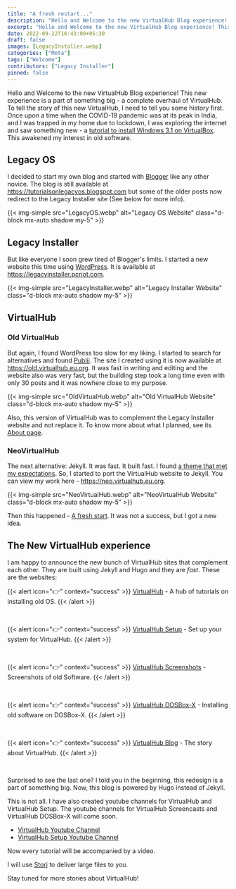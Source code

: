 ```yaml
---
title: "A fresh restart..."
description: "Hello and Welcome to the new VirtualHub Blog experience! This new experience is a part of something big - a complete overhaul of VirtualHub."
excerpt: "Hello and Welcome to the new VirtualHub Blog experience! This new experience is a part of something big - a complete overhaul of VirtualHub."
date: 2022-09-22T16:43:00+05:30
draft: false
images: [LegacyInstaller.webp]
categories: ["Meta"]
tags: ["Welcome"]
contributors: ["Legacy Installer"]
pinned: false
---
```


Hello and Welcome to the new VirtualHub Blog experience! This new experience is a part of something big - a complete overhaul of VirtualHub. To tell the story of this new VirtualHub, I need to tell you some history first. Once upon a time when the COVID-19 pandemic was at its peak in India, and I was trapped in my home due to lockdown, I was exploring the internet and saw something new - a [tutorial to install Windows 3.1 on VirtualBox](https://socket3.wordpress.com/2016/08/25/install-configure-ms-dos-6-22-and-windows-3-1-using-oracle-virtualbox/). This awakened my interest in old software.

## Legacy OS

I decided to start my own blog and started with [Blogger](https://www.blogger.com/) like any other novice. The blog is still available at <https://tutorialsonlegacyos.blogspot.com> but some of the older posts now redirect to the Legacy Installer site (See below for more info).

{{< img-simple src="LegacyOS.webp" alt="Legacy OS Website" class="d-block mx-auto shadow my-5" >}}

## Legacy Installer

But like everyone I soon grew tired of Blogger's limits. I started a new website this time using [WordPress](https://wordpress.org). It is available at <https://legacyinstaller.pcriot.com>.

{{< img-simple src="LegacyInstaller.webp" alt="Legacy Installer Website" class="d-block mx-auto shadow my-5" >}}

## VirtualHub

### Old VirtualHub

But again, I found WordPress too slow for my liking. I started to search for alternatives and found [Publii](https://getpublii.com). The site I created using it is now available at <https://old.virtualhub.eu.org>. It was fast in writing and editing and the website also was very fast, but the building step took a long time even with only 30 posts and it was nowhere close to my purpose.

{{< img-simple src="OldVirtualHub.webp" alt="Old VirtualHub Website" class="d-block mx-auto shadow my-5" >}}

Also, this version of VirtualHub was to complement the Legacy Installer website and not replace it. To know more about what I planned, see its [About page](https://old.virtualhub.eu.org/about-virtualhub/).

### NeoVirtualHub

The next alternative: Jekyll. It was fast. It built fast. I found [a theme that met my expectations](/i-don-t-like-this-theme/). So, I started to port the VirtualHub website to Jekyll. You can view my work here - <https://neo.virtualhub.eu.org>.

{{< img-simple src="NeoVirtualHub.webp" alt="NeoVirtualHub Website" class="d-block mx-auto shadow my-5" >}}

Then this happened - [A fresh start](/a-fresh-start/). It was not a success, but I got a new idea.

## The New VirtualHub experience

I am happy to announce the new bunch of VirtualHub sites that complement each other. They are built using Jekyll and Hugo and they are *fast*. These are the websites:

{{< alert icon="👉" context="success" >}}
[VirtualHub](https://virtualhub.eu.org) - A hub of tutorials on installing old OS.
{{< /alert >}}

<br>

{{< alert icon="👉" context="success" >}}
[VirtualHub Setup](https://setup.virtualhub.eu.org) - Set up your system for VirtualHub.
{{< /alert >}}

<br>

{{< alert icon="👉" context="success" >}}
[VirtualHub Screenshots](https://screenshots.virtualhub.eu.org) - Screenshots of old Software.
{{< /alert >}}

<br>

{{< alert icon="👉" context="success" >}}
[VirtualHub DOSBox-X](https://dosbox-x.virtualhub.eu.org) - Installing old software on DOSBox-X.
{{< /alert >}}

<br>

{{< alert icon="👉" context="success" >}}
[VirtualHub Blog](https://blog.virtualhub.eu.org) - The story about VirtualHub.
{{< /alert >}}

<br>

Surprised to see the last one? I told you in the beginning, this redesign is a part of something big. Now, this blog is powered by Hugo instead of Jekyll.

This is not all. I have also created youtube channels for VirtualHub and VirtualHub Setup. The youtube channels for VirtualHub Screencasts and VirtualHub DOSBox-X will come soon.

- [VirtualHub Youtube Channel](https://www.youtube.com/@Virtua1Hub)
- [VirtualHub Setup Youtube Channel](https://www.youtube.com/@virtualhubsetup)

Now every tutorial will be accompanied by a video.

I will use [Storj](https://www.storj.io/) to deliver large files to you.

Stay tuned for more stories about VirtualHub!

